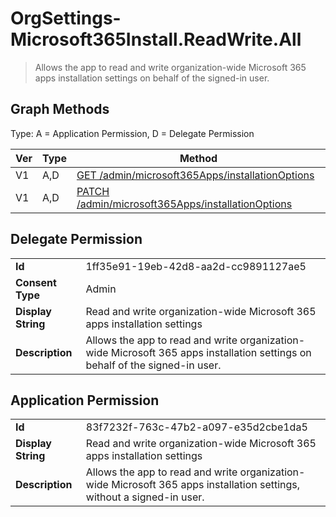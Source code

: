 # OrgSettings-Microsoft365Install.ReadWrite.All

> Allows the app to read and write organization-wide Microsoft 365 apps installation settings on behalf of the signed-in user.
## Graph Methods

Type: A = Application Permission, D = Delegate Permission

|Ver|Type|Method|
|-------|----|------|
|V1|A,D|[GET /admin/microsoft365Apps/installationOptions](https://docs.microsoft.com/graph/api/m365appsinstallationoptions-get?view=graph-rest-1.0&tabs=http)|
|V1|A,D|[PATCH /admin/microsoft365Apps/installationOptions](https://docs.microsoft.com/graph/api/m365appsinstallationoptions-update?view=graph-rest-1.0&tabs=http)|
## Delegate Permission
|||
|-|-|
|**Id**|1ff35e91-19eb-42d8-aa2d-cc9891127ae5|
|**Consent Type**|Admin|
|**Display String**|Read and write organization-wide Microsoft 365 apps installation settings|
|**Description**|Allows the app to read and write organization-wide Microsoft 365 apps installation settings on behalf of the signed-in user.|
## Application Permission
|||
|-|-|
|**Id**|83f7232f-763c-47b2-a097-e35d2cbe1da5|
|**Display String**|Read and write organization-wide Microsoft 365 apps installation settings|
|**Description**|Allows the app to read and write organization-wide Microsoft 365 apps installation settings, without a signed-in user. |
